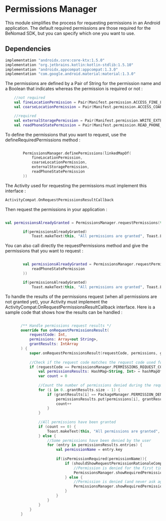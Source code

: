 # Permissions Manager

This module simplifies the process for requesting permissions in an Android application. 
The default required permissions are those required for the BeNomad SDK, but you can specify which one you want to use.

## Dependencies

```kotlin
implementation "androidx.core:core-ktx:1.5.0"
implementation "org.jetbrains.kotlin:kotlin-stdlib:1.5.10"
implementation "androidx.appcompat:appcompat:1.3.0"
implementation "com.google.android.material:material:1.3.0"
```



The permissions are defined by a Pair of String for the permission name and a Boolean that indicates whereas the permission is required or not : 

``` Kotlin
    //not required
    val fineLocationPermission = Pair(Manifest.permission.ACCESS_FINE_LOCATION, false) 
    val coarseLocationPermission = Pair(Manifest.permission.ACCESS_COARSE_LOCATION, false)

    //required
    val externalStoragePermission = Pair(Manifest.permission.WRITE_EXTERNAL_STORAGE, true)
    val readPhoneStatePermission = Pair(Manifest.permission.READ_PHONE_STATE, true)
```

To define the permissions that you want to request, use the defineRequiredPermissions method :

``` Kotlin

        PermissionsManager.definePermissions(linkedMapOf(
            fineLocationPermission,
            coarseLocationPermission,
            externalStoragePermission,
            readPhoneStatePermission
        ))

```

The Activity used for requesting the permissions must implement this interface : 

``` kotlin
ActivityCompat.OnRequestPermissionsResultCallback
```

Then request the permissions in your application : 

``` Kotlin

val permissionsAlreadyGranted = PermissionsManager.requestPermissions(this)

        if(permissionsAlreadyGranted)
            Toast.makeText(this, "All permissions are granted", Toast.LENGTH_LONG).show() //the permissions are already granted

```

You can also call directly the requestPermissions method and give the permissions that you want to request : 

``` Kotlin

        val permissionsAlreadyGranted = PermissionsManager.requestPermissions(this, linkedMapOf(
            readPhoneStatePermission
        ))

        if(permissionsAlreadyGranted)
            Toast.makeText(this, "All permissions are granted", Toast.LENGTH_LONG).show() //the permissions are already granted


```

To handle the results of the permissions request (when all permissions are not granted yet), your Activity must implement the ActivityCompat.OnRequestPermissionsResultCallback interface. Here is a sample code that shows how the results can be handled : 

``` Kotlin

       /** Handle permissions request results */
       override fun onRequestPermissionsResult(
           requestCode: Int,
           permissions: Array<out String>,
           grantResults: IntArray
       ) {
           super.onRequestPermissionsResult(requestCode, permissions, grantResults)
   
           //Check if the request code matches the request code used for requesting the permissions
           if (requestCode == PermissionsManager.PERMISSIONS_REQUEST_CODE) {
               val permissionsResults: HashMap<String, Int> = hashMapOf()
               var count = 0
   
               //Count the number of permissions denied during the request
               for (i in 0..grantResults.size - 1) {
                   if (grantResults[i] == PackageManager.PERMISSION_DENIED && PermissionsManager.isPermissionRequired(permissions[i])) {
                       permissionsResults.put(permissions[i], grantResults[i])
                       count++
                   }
               }
   
               //All permissions have been granted
               if (count == 0) {
                   Toast.makeText(this, "All permissions are granted", Toast.LENGTH_LONG).show()
               } else {
                   //Some permissions have been denied by the user
                   for (entry in permissionsResults.entries) {
                       val permissionName = entry.key
   
                       if(isPermissionRequired(permissionName)){
                           if (shouldShowRequestPermissionRationaleCompat(this, permissionName)) {
                               //Permission is denied for the first time : shows a dialog
                               PermissionsManager.showRequiredPermissionExplainedDialog(this, permissionName, "OPTIONAL : Custom explanation for the declined permission here. It should be a string resource with translations")
                           } else {
                               //Permission is denied (and never ask again is checked or permission is not defined in the manifest)
                               PermissionsManager.showRequiredPermissionIsFullyDeniedDialog(this)
                           }
                       }
                   }
               }
           }
       }


```